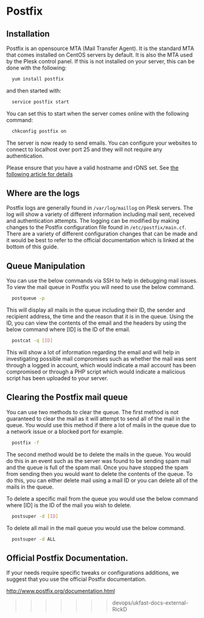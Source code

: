 # Postfix

## Installation

Postfix is an opensource MTA (Mail Transfer Agent). It is the standard MTA that comes installed on CentOS servers by default. It is also the MTA used by the Plesk control panel. If this is not installed on your server, this can be done with the following:

```bash
  yum install postfix
```

and then started with:

```bash
  service postfix start
```

You can set this to start when the server comes online with the following command:

```bash
  chkconfig postfix on
```

The server is now ready to send emails. You can configure your websites to connect to localhost over port 25 and they will not require any authentication.

Please ensure that you have a valid hostname and rDNS set. See [the following article for details](/linux/mail/bounces.html)

## Where are the logs

Postfix logs are generally found in `/var/log/maillog` on Plesk servers. The log will show a variety of different information including mail sent, received and authentication attempts. The logging can be modified by making changes to the Postfix configuration file found in `/etc/postfix/main.cf`.  There are a variety of different configuration changes that can be made and it would be best to refer to the official documentation which is linked at the bottom of this guide.

## Queue Manipulation

You can use the below commands via SSH to help in debugging mail issues. To view the mail queue in Postfix you will need to use the below command.

```bash
  postqueue -p
```

This will display all mails in the queue including their ID, the sender and recipient address, the time and the reason that it is in the queue. Using the ID, you can view the contents of the email and the headers by using the below command where [ID] is the ID of the email.

```bash
  postcat -q [ID]
```

This will show a lot of information regarding the email and will help in investigating possible mail compromises such as whether the mail was sent through a logged in account, which would indicate a mail account has been compromised or through a PHP script which would indicate a malicious script has been uploaded to your server.

## Clearing the Postfix mail queue

You can use two methods to clear the queue. The first method is not guaranteed to clear the mail as it will attempt to send all of the mail in the queue. You would use this method if there a lot of mails in the queue due to a network issue or a blocked port for example.

```bash
  postfix -f
```

The second method would be to delete the mails in the queue. You would do this in an event such as the server was found to be sending spam mail and the queue is full of the spam mail. Once you have stopped the spam from sending then you would want to delete the contents of the queue. To do this, you can either delete mail using a mail ID or you can delete all of the mails in the queue.

To delete a specific mail from the queue you would use the below command where [ID] is the ID of the mail you wish to delete.

```bash
  postsuper -d [ID]
```

To delete all mail in the mail queue you would use the below command.

```bash
  postsuper -d ALL
```

## Official Postfix Documentation.

If your needs require specific tweaks or configurations additions, we suggest that you use the official Postfix documentation.

<http://www.postfix.org/documentation.html>
>>>>>>> devops/ukfast-docs-external-RickD
